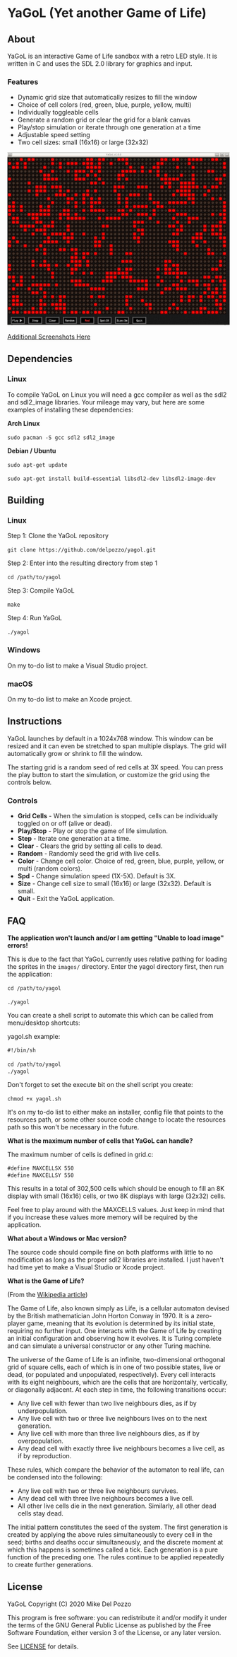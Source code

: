 # YaGoL (Yet another Game of Life)

## About

YaGoL is an interactive Game of Life sandbox with a retro LED style. It is written in C and uses the SDL 2.0 library for graphics and input.

### Features

- Dynamic grid size that automatically resizes to fill the window
- Choice of cell colors (red, green, blue, purple, yellow, multi)
- Individually toggleable cells
- Generate a random grid or clear the grid for a blank canvas
- Play/stop simulation or iterate through one generation at a time
- Adjustable speed setting
- Two cell sizes: small (16x16) or large (32x32)

![Screenshot](screenshots/yagol-red-small.png?raw=true)

[Additional Screenshots Here](https://github.com/delpozzo/yagol/tree/master/screenshots)

## Dependencies

### Linux

To compile YaGoL on Linux you will need a gcc compiler as well as the sdl2 and sdl2_image libraries. Your mileage may vary, but here are some examples of installing these dependencies:

**Arch Linux**

`sudo pacman -S gcc sdl2 sdl2_image`

**Debian / Ubuntu**

`sudo apt-get update`

`sudo apt-get install build-essential libsdl2-dev libsdl2-image-dev`

## Building

### Linux

Step 1: Clone the YaGoL repository

`git clone https://github.com/delpozzo/yagol.git`

Step 2: Enter into the resulting directory from step 1

`cd /path/to/yagol`

Step 3: Compile YaGoL

`make`

Step 4: Run YaGoL

`./yagol`

### Windows

On my to-do list to make a Visual Studio project.

### macOS

On my to-do list to make an Xcode project.

## Instructions

YaGoL launches by default in a 1024x768 window. This window can be resized and it can even be stretched to span multiple displays. The grid will automatically grow or shrink to fill the window.

The starting grid is a random seed of red cells at 3X speed. You can press the play button to start the simulation, or customize the grid using the controls below.

### Controls

- **Grid Cells** - When the simulation is stopped, cells can be individually toggled on or off (alive or dead).
- **Play/Stop** - Play or stop the game of life simulation.
- **Step** - Iterate one generation at a time.
- **Clear** - Clears the grid by setting all cells to dead.
- **Random** - Randomly seed the grid with live cells.
- **Color** - Change cell color. Choice of red, green, blue, purple, yellow, or multi (random colors).
- **Spd** - Change simulation speed (1X-5X). Default is 3X.
- **Size** - Change cell size to small (16x16) or large (32x32). Default is small.
- **Quit** - Exit the YaGoL application.

## FAQ

**The application won't launch and/or I am getting "Unable to load image" errors!**

This is due to the fact that YaGoL currently uses relative pathing for loading the sprites in the `images/` directory. Enter the yagol directory first, then run the application:

`cd /path/to/yagol`

`./yagol`

You can create a shell script to automate this which can be called from menu/desktop shortcuts:

yagol.sh example:
```
#!/bin/sh

cd /path/to/yagol
./yagol
```

Don't forget to set the execute bit on the shell script you create:

`chmod +x yagol.sh`

It's on my to-do list to either make an installer, config file that points to the resources path, or some other source code change to locate the resources path so this won't be necessary in the future.


**What is the maximum number of cells that YaGoL can handle?**

The maximum number of cells is defined in grid.c:

```
#define MAXCELLSX 550
#define MAXCELLSY 550
```

This results in a total of 302,500 cells which should be enough to fill an 8K display with small (16x16) cells, or two 8K displays with large (32x32) cells.

Feel free to play around with the MAXCELLS values. Just keep in mind that if you increase these values more memory will be required by the application.


**What about a Windows or Mac version?**

The source code should compile fine on both platforms with little to no modification as long as the proper sdl2 libraries are installed. I just haven't had time yet to make a Visual Studio or Xcode project.


**What is the Game of Life?**

(From the [Wikipedia article](https://en.wikipedia.org/wiki/Conway%27s_Game_of_Life))

The Game of Life, also known simply as Life, is a cellular automaton devised by the British mathematician John Horton Conway in 1970. It is a zero-player game, meaning that its evolution is determined by its initial state, requiring no further input. One interacts with the Game of Life by creating an initial configuration and observing how it evolves. It is Turing complete and can simulate a universal constructor or any other Turing machine.

The universe of the Game of Life is an infinite, two-dimensional orthogonal grid of square cells, each of which is in one of two possible states, live or dead, (or populated and unpopulated, respectively). Every cell interacts with its eight neighbours, which are the cells that are horizontally, vertically, or diagonally adjacent. At each step in time, the following transitions occur:

- Any live cell with fewer than two live neighbours dies, as if by underpopulation.
- Any live cell with two or three live neighbours lives on to the next generation.
- Any live cell with more than three live neighbours dies, as if by overpopulation.
- Any dead cell with exactly three live neighbours becomes a live cell, as if by reproduction.

These rules, which compare the behavior of the automaton to real life, can be condensed into the following:

- Any live cell with two or three live neighbours survives.
- Any dead cell with three live neighbours becomes a live cell.
- All other live cells die in the next generation. Similarly, all other dead cells stay dead.

The initial pattern constitutes the seed of the system. The first generation is created by applying the above rules simultaneously to every cell in the seed; births and deaths occur simultaneously, and the discrete moment at which this happens is sometimes called a tick. Each generation is a pure function of the preceding one. The rules continue to be applied repeatedly to create further generations.

## License

YaGoL Copyright (C) 2020 Mike Del Pozzo

This program is free software: you can redistribute it and/or modify it under the terms of the GNU General Public License as published by the Free Software Foundation, either version 3 of the License, or any later version.

See [LICENSE](LICENSE) for details.
